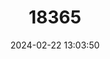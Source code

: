 ---
title: "18365"
category: "Prosciurillus weberi"
draft: false
date: 2024-02-22 13:03:50
languages:
  English: ["Weber's Sulawesi Dwarf Squirrel"]
---